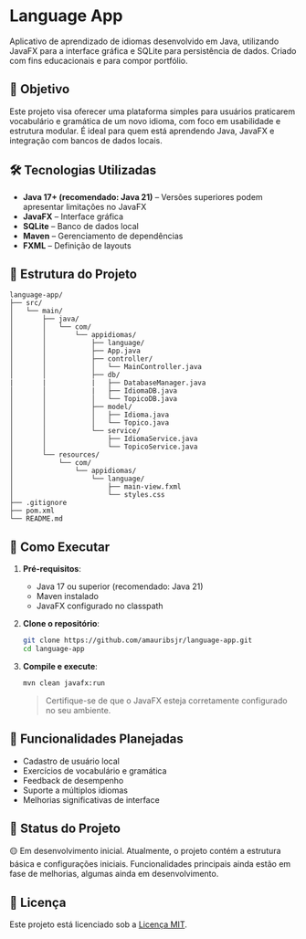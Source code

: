 # Language App

Aplicativo de aprendizado de idiomas desenvolvido em Java, utilizando JavaFX para a interface gráfica e SQLite para persistência de dados. Criado com fins educacionais e para compor portfólio.

## 🧠 Objetivo

Este projeto visa oferecer uma plataforma simples para usuários praticarem vocabulário e gramática de um novo idioma, com foco em usabilidade e estrutura modular. É ideal para quem está aprendendo Java, JavaFX e integração com bancos de dados locais.

## 🛠️ Tecnologias Utilizadas

- **Java 17+ (recomendado: Java 21)** – Versões superiores podem apresentar limitações no JavaFX
- **JavaFX** – Interface gráfica
- **SQLite** – Banco de dados local
- **Maven** – Gerenciamento de dependências
- **FXML** – Definição de layouts

## 📁 Estrutura do Projeto

```
language-app/
├── src/
│   └── main/
│       ├── java/
│       │   └── com/
│       │       └── appidiomas/
│       │           ├── language/
│       │           ├── App.java
│       │           ├── controller/
│       │           │   └── MainController.java
│       │           ├── db/
|       |           |   ├── DatabaseManager.java
│       │           |   ├── IdiomaDB.java
│       │           │   └── TopicoDB.java
│       │           ├── model/
│       │           │   ├── Idioma.java
│       │           │   └── Topico.java
│       │           └── service/
│       │               ├── IdiomaService.java
│       │               └── TopicoService.java
│       └── resources/
│           └── com/
│               └── appidiomas/
│                   └── language/
│                       ├── main-view.fxml
│                       └── styles.css
├── .gitignore
├── pom.xml
└── README.md
```

## 🚀 Como Executar

1. **Pré-requisitos**:
   - Java 17 ou superior (recomendado: Java 21)
   - Maven instalado
   - JavaFX configurado no classpath

2. **Clone o repositório**:

   ```bash
   git clone https://github.com/amauribsjr/language-app.git
   cd language-app
   ```

3. **Compile e execute**:

   ```bash
   mvn clean javafx:run
   ```

   > Certifique-se de que o JavaFX esteja corretamente configurado no seu ambiente.

## 🧩 Funcionalidades Planejadas

- Cadastro de usuário local
- Exercícios de vocabulário e gramática
- Feedback de desempenho
- Suporte a múltiplos idiomas
- Melhorias significativas de interface

## 📌 Status do Projeto

🟡 Em desenvolvimento inicial. Atualmente, o projeto contém a estrutura básica e configurações iniciais. Funcionalidades principais ainda estão em fase de melhorias, algumas ainda em desenvolvimento.

## 📄 Licença

Este projeto está licenciado sob a [Licença MIT](LICENSE).
